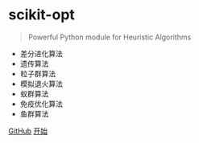 <!-- ![logo](_media/pic.jpg) -->

# scikit-opt

> Powerful Python module for Heuristic Algorithms

* 差分进化算法
* 遗传算法
* 粒子群算法
* 模拟退火算法
* 蚁群算法
* 免疫优化算法
* 鱼群算法

[GitHub](https://github.com/guofei9987/scikit-opt/)
[开始](zh/README)
